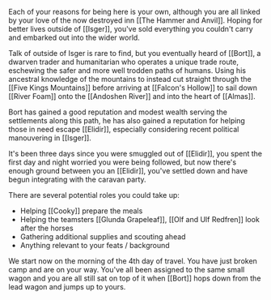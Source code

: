 Each of your reasons for being here is your own, although you are all linked by your love of the now destroyed inn [[The Hammer and Anvil]]. Hoping for better lives outside of [[Isger]], you've sold everything you couldn't carry and embarked out into the wider world.

Talk of outside of Isger is rare to find, but you eventually heard of [[Bort]], a dwarven trader and humanitarian who operates a unique trade route, eschewing the safer and more well trodden paths of humans. Using his ancestral knowledge of the mountains to instead cut straight through the [[Five Kings Mountains]] before arriving at [[Falcon's Hollow]] to sail down [[River Foam]] onto the [[Andoshen River]] and into the heart of [[Almas]].

Bort has gained a good reputation and modest wealth serving the settlements along this path, he has also gained a reputation for helping those in need escape [[Elidir]], especially considering recent political manouvering in [[Isger]].

It's been three days since you were smuggled out of [[Elidir]], you spent the first day and night worried you were being followed, but now there's enough ground between you an [[Elidir]], you've settled down and have begun integrating with the caravan party.

There are several potential roles you could take up:
- Helping [[Cooky]] prepare the meals
- Helping the teamsters [[Glunda Grapeleaf]],  [[Olf and Ulf Redfren]] look after the horses
- Gathering additional supplies and scouting ahead
- Anything relevant to your feats / background

We start now on the morning of the 4th day of travel. You have just broken camp and are on your way. You've all been assigned to the same small wagon and you are all still sat on top of it when [[Bort]] hops down from the lead wagon and jumps up to yours.
